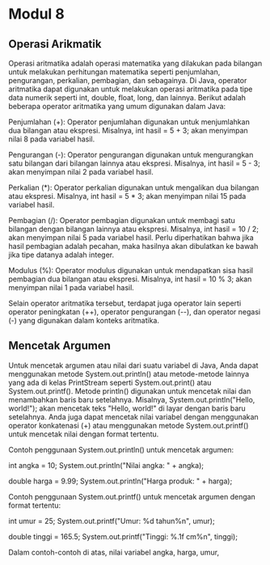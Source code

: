 
# Modul 8







## Operasi Arikmatik

Operasi aritmatika adalah operasi matematika yang dilakukan pada bilangan untuk melakukan perhitungan matematika seperti penjumlahan, pengurangan, perkalian, pembagian, dan sebagainya. Di Java, operator aritmatika dapat digunakan untuk melakukan operasi aritmatika pada tipe data numerik seperti int, double, float, long, dan lainnya. Berikut adalah beberapa operator aritmatika yang umum digunakan dalam Java:

Penjumlahan (+): Operator penjumlahan digunakan untuk menjumlahkan dua bilangan atau ekspresi. Misalnya, int hasil = 5 + 3; akan menyimpan nilai 8 pada variabel hasil.

Pengurangan (-): Operator pengurangan digunakan untuk mengurangkan satu bilangan dari bilangan lainnya atau ekspresi. Misalnya, int hasil = 5 - 3; akan menyimpan nilai 2 pada variabel hasil.

Perkalian (*): Operator perkalian digunakan untuk mengalikan dua bilangan atau ekspresi. Misalnya, int hasil = 5 * 3; akan menyimpan nilai 15 pada variabel hasil.

Pembagian (/): Operator pembagian digunakan untuk membagi satu bilangan dengan bilangan lainnya atau ekspresi. Misalnya, int hasil = 10 / 2; akan menyimpan nilai 5 pada variabel hasil. Perlu diperhatikan bahwa jika hasil pembagian adalah pecahan, maka hasilnya akan dibulatkan ke bawah jika tipe datanya adalah integer.

Modulus (%): Operator modulus digunakan untuk mendapatkan sisa hasil pembagian dua bilangan atau ekspresi. Misalnya, int hasil = 10 % 3; akan menyimpan nilai 1 pada variabel hasil.

Selain operator aritmatika tersebut, terdapat juga operator lain seperti operator peningkatan (++), operator pengurangan (--), dan operator negasi (-) yang digunakan dalam konteks aritmatika.
## Mencetak Argumen

Untuk mencetak argumen atau nilai dari suatu variabel di Java, Anda dapat menggunakan metode System.out.println() atau metode-metode lainnya yang ada di kelas PrintStream seperti System.out.print() atau System.out.printf(). Metode println() digunakan untuk mencetak nilai dan menambahkan baris baru setelahnya. Misalnya, System.out.println("Hello, world!"); akan mencetak teks "Hello, world!" di layar dengan baris baru setelahnya. Anda juga dapat mencetak nilai variabel dengan menggunakan operator konkatenasi (+) atau menggunakan metode System.out.printf() untuk mencetak nilai dengan format tertentu.

Contoh penggunaan System.out.println() untuk mencetak argumen:

int angka = 10;
System.out.println("Nilai angka: " + angka);

double harga = 9.99;
System.out.println("Harga produk: " + harga);

Contoh penggunaan System.out.printf() untuk mencetak argumen dengan format tertentu:

int umur = 25;
System.out.printf("Umur: %d tahun%n", umur);

double tinggi = 165.5;
System.out.printf("Tinggi: %.1f cm%n", tinggi);

Dalam contoh-contoh di atas, nilai variabel angka, harga, umur,


